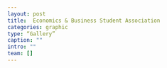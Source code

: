 ```yaml
---
layout: post
title:  Economics & Business Student Association
categories: graphic
type: “Gallery”
caption: ""
intro: ""
team: []
---
```

